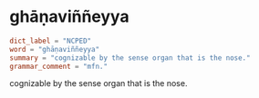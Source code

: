 # ghāṇaviññeyya

``` toml
dict_label = "NCPED"
word = "ghāṇaviññeyya"
summary = "cognizable by the sense organ that is the nose."
grammar_comment = "mfn."
```

cognizable by the sense organ that is the nose.

